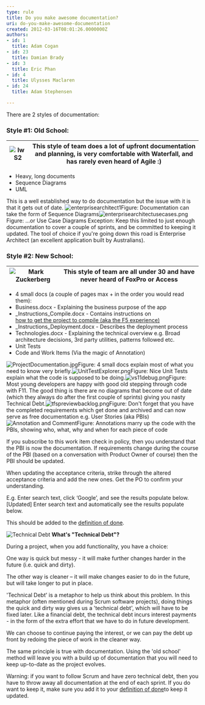 ```yaml
---
type: rule
title: Do you make awesome documentation?
uri: do-you-make-awesome-documentation
created: 2012-03-16T08:01:26.0000000Z
authors:
- id: 1
  title: Adam Cogan
- id: 23
  title: Damian Brady
- id: 3
  title: Eric Phan
- id: 4
  title: Ulysses Maclaren
- id: 24
  title: Adam Stephensen

---
```



There are 2 styles of documentation:
 
### Style #1: Old School:


| ​![IwS2](/SoftwareDevelopment/RulestobetterArchitectureandCodeReview/PublishingImages/iwS2.jpg) | ​This style of team does a lot of upfront documentation and planning, is very comfortable with Waterfall, and has rarely even heard of Agile :) |
| --- | --- |


- Heavy, long documents
- Sequence Diagrams​
- UML


This is a well established way to do documentation but the issue with it is that it gets out of date.
![enterprisearchitect1](/SoftwareDevelopment/RulestobetterArchitectureandCodeReview/PublishingImages/enterprisearchitect1.jpg)Figure: Documentation can take the form of Sequence Diagrams![enterprisearchitectusecases.png](/SoftwareDevelopment/RulestobetterArchitectureandCodeReview/PublishingImages/EnterpriseArchitectUseCases.jpg)Figure: ...or Use Case Diagrams 
Exception: Keep this limited to just enough documentation to cover a couple of sprints, and be committed to keeping it updated. The tool of choice if you're going down this road is Enterprise Architect (an excellent application built by Australians).

### Style #2: New School:


| ​![Mark Zuckerberg](/SoftwareDevelopment/RulestobetterArchitectureandCodeReview/PublishingImages/68843503-mark-zuckerberg.jpg) | ​This style of team are all under 30 and have never heard of FoxPro or Access |
| --- | --- |


- 4 small docs (a couple of pages max + in the order you would read them):
- Business.docx - Explaining the business purpose of the app
- \_Instructions\_Compile.docx - Contains instructions on <br>      [how to get the project to compile (aka the F5 experience)](/SoftwareDevelopment/RulesToBetterDotNETProjects/Pages/DoYouMakeInstructions.aspx)
- \_Instructions\_Deployment.docx - Describes the deployment process
- Technologies.docx - Explaining the technical overview e.g. Broad architecture decisions, 3rd party utilities, patterns followed etc.
- Unit Tests
- Code and Work Items (Via the magic of Annotation)

![ProjectDocumentation.jpg](/SoftwareDevelopment/RulestobetterArchitectureandCodeReview/PublishingImages/ProjectDocumentation.jpg)Figure: 4 small docs explain most of what you need to know very briefly.![UnitTestExplorer.png](/SoftwareDevelopment/RulestobetterArchitectureandCodeReview/PublishingImages/UnitTestExplorer.png)Figure: Nice Unit Tests explain what the code is supposed to be doing.![vs11debug.png](/SoftwareDevelopment/RulestobetterArchitectureandCodeReview/PublishingImages/VS11Debug.png)Figure: Most young developers are happy with good old stepping through code with F11. The good thing is there are no diagrams that become out of date (which they always do after the first couple of sprints) giving you nasty Technical Debt.![tfspreviewbacklog.png](/SoftwareDevelopment/RulestobetterArchitectureandCodeReview/PublishingImages/TFSPreviewBacklog.jpg)Figure: Don't forget that you have the completed requirements which get done and archived and can now serve as free documentation e.g. User Stories (aka PBIs)![Annotation and Comment](/SoftwareDevelopment/RulestobetterArchitectureandCodeReview/PublishingImages/AnnotationAndComment.jpg)Figure: Annotations marry up the code with the PBIs, showing who, what, why and when for each piece of code

If you subscribe to this work item check in policy, then you understand that the PBI is now the documentation. If requirements change during the course of the PBI (based on a conversation with Product Owner of course) then the PBI should be updated.

When updating the acceptance criteria,           strike through the altered acceptance criteria and add the new ones. Get the PO to confirm your understanding.

E.g.
Enter search text, click ‘Google’, and see the results populate below.
[Updated]
 Enter search text and automatically see the results populate below.

This should be added to the           [definition of done](/Management/RulesToSuccessfulProjects/Pages/DoYouGoBeyondDoneAndFollowADoneCriteria.aspx).


![Technical Debt](/SoftwareDevelopment/RulestobetterArchitectureandCodeReview/PublishingImages/Debt.jpg)
**What's "Technical Debt"?**

During a project, when you add functionality, you have a choice:

One way is quick but messy - it will make further changes harder in the future (i.e. quick and dirty).

The other way is cleaner – it will make changes easier to do in the future, but will take longer to put in place.

'Technical Debt' is a metaphor to help us think about this problem. In this metaphor (often mentioned during Scrum software projects), doing things the quick and dirty way gives us a 'technical debt', which will have to be fixed later. Like a financial debt, the technical debt incurs interest payments - in the form of the extra effort that we have to do in future development.

We can choose to continue paying the interest, or we can pay the debt up front by redoing the piece of work in the cleaner way.

The same principle is true with documentation. Using the 'old school' method will leave you with a build up of documentation that you will need to keep up-to-date as the project evolves.

Warning: if you want to follow Scrum and have zero technical debt, then you have to throw away all documentation at the end of each sprint. If you do want to keep it, make sure you add it to your           [definition of done](/Management/RulesToSuccessfulProjects/Pages/DoYouGoBeyondDoneAndFollowADoneCriteria.aspx)to keep it updated.


